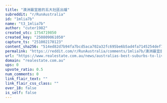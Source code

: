 ```yaml
---
title: "澳洲最宜居的五大社區出爐"
subreddit: "r/RunAustralia"
id: "1mlia7b"
name: "t3_1mlia7b"
author: "cuter1982"
created_utc: 1754719850
created_key: "250809061050"
capture_ts: "251002170123"
content_sha256: "514ed82d7b94fa7bcd5aca702a32fc695be6b5ad4fa7145254def7b34fb9da63"
permalink: "https://reddit.com/r/RunAustralia/comments/1mlia7b/澳洲最宜居的五大社區出爐/"
url: "https://www.realestate.com.au/news/australias-best-suburbs-to-live-ranked-in-new-lifestyle-study/"
domain: "realestate.com.au"
ups: 0
upvote_ratio: 0.5
num_comments: 0
link_flair_text: ""
link_flair_css_class: ""
over_18: false
is_self: false
---
```


